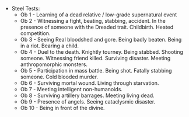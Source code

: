 - Steel Tests:
	- Ob 1 - Learning of a dead relative / low-grade supernatural event
	- Ob 2 - Witnessing a fight, beating, stabbing, accident. In the presence of someone with the Dreaded trait. Childbirth. Heated competition.
	- Ob 3 - Seeing Real bloodshed and gore. Being badly beaten. Being in a riot. Bearing a child.
	- Ob 4 - Duel to the death. Knightly tourney. Being stabbed. Shooting someone. Witnessing friend killed. Surviving disaster. Meeting anthropomorphic monsters.
	- Ob 5 - Participation in mass battle. Being shot. Fatally stabbing someone. Cold blooded murder. 
	- Ob 6 - Surviving mortal wound. Living through starvation. 
	- Ob 7 - Meeting intelligent non-humanoids. 
	- Ob 8 - Surviving artillery barrages. Meeting living dead.
	- Ob 9 - Presence of angels. Seeing cataclysmic disaster.
	- Ob 10 - Being in front of the divine. 
